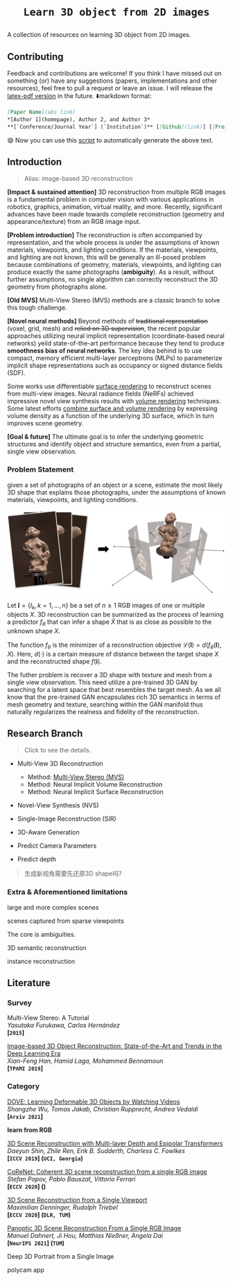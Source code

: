 # <p align=center>`Learn 3D object from 2D images` </p>

A collection of resources on learning 3D object from 2D images.



## Contributing

Feedback and contributions are welcome! If you think I have missed out on something (or) have any suggestions (papers, implementations and other resources), feel free to pull a request or leave an issue. I will release the [latex-pdf version]() in the future. :arrow_down:markdown format:

``` markdown
[Paper Name](abs link)  
*[Author 1](homepage), Author 2, and Author 3*
**[`Conference/Journal Year`] (`Institution`)** [[Github](link)] [[Project](link)]
```

:smile: Now you can use this [script](https://github.com/yzy1996/Python-Code/tree/master/Python%2BarXiv) to automatically generate the above text.



## Introduction

> Alias: image-based 3D reconstruction

**[Impact & sustained attention]** 3D reconstruction from multiple RGB images is a fundamental problem in computer vision with various applications in robotics, graphics, animation, virtual reality, and more. Recently, significant advances have been made towards complete reconstruction (geometry and appearance/texture) from an RGB image input.

**[Problem introduction]** The reconstruction is often accompanied by representation, and the whole process is under the assumptions of known materials, viewpoints, and lighting conditions. If the materials, viewpoints, and lighting are not known, this will be generally an ill-posed problem because combinations of geometry, materials, viewpoints, and lighting can produce exactly the same photographs (**ambiguity**). As a result, without further assumptions, no single algorithm can correctly reconstruct the 3D geometry from photographs alone.

**[Old MVS]** Multi-View Stereo (MVS) methods are a classic branch to solve this tough challenge.

**[Novel neural methods]** Beyond methods of ~~traditional representation~~ (voxel, grid, mesh) and ~~relied on 3D supervision~~, the recent popular approaches utilizing neural implicit representation (coordinate-based neural networks) yeild state-of-the-art performance because they tend to produce **smoothness bias of neural networks**. The key idea behind is to use compact, memory efficient multi-layer perceptrons (MLPs) to parameterize implicit shape representations such as occupancy or signed distance fields (SDF). 

Some works use differentiable <u>surface rendering</u> to reconstruct scenes from multi-view images. Neural radiance fields (NeRFs) achieved impressive novel view synthesis results with <u>volume rendering</u> techniques. Some latest efforts <u>combine surface and volume rendering</u> by expressing volume density as a function of the underlying 3D surface, which in turn improves scene geometry.

**[Goal & future]** The ultimate goal is to infer the underlying geometric structures and identify object and structure semantics, even from a partial, single view observation.



### Problem Statement

given a set of photographs of an object or a scene, estimate the most likely 3D shape that explains those photographs, under the assumptions of known materials, viewpoints, and lighting conditions.

<img src="https://raw.githubusercontent.com/yzy1996/Image-Hosting/master/20211121113332.png" alt="image from" style="zoom:50%;" />

Let $\mathbf{I} = \{I_k, k=1, \dots, n\}$ be a set of $n \ge 1$ RGB images of one or multiple objects $X$. 3D reconstruction can be summarized as the process of learning a predictor $f_\theta$ that can infer a shape $\hat{X}$ that is as close as possible to the unknown shape $X$.

The function $f_{\theta}$ is the minimizer of a reconstruction objective $\mathcal{L}(\mathbf{I}) = d(f_\theta (\mathbf{I}), X)$. Here, $d(\cdot)$ is a certain measure of distance between the target shape $X$ and the reconstructed shape $f(\mathbf{i})$.



The futher problem is recover a 3D shape with texture and mesh from a single view observation. This need utilize a pre-trained 3D GAN by searching for a latent space that best resembles the target mesh. As we all know that the pre-trained GAN encapsulates rich 3D semantics in terms of mesh geometry and texture, searching within the GAN manifold thus naturally regularizes the realness and fidelity of the reconstruction.

## Research Branch

> Click to see the details.

- Multi-View 3D Reconstruction
  - Method: [Multi-View Stereo (MVS)](./Multi-View%20Stereo%20(MVS))
  - Method: Neural Implicit Volume Reconstruction
  - Method: Neural Implicit Surface Reconstruction

- Novel-View Synthesis (NVS)

- Single-Image Reconstruction (SIR)

- 3D-Aware Generation

- Predict Camera Parameters

- Predict depth



> 生成新视角需要先还原3D shape吗?



### Extra & Aforementioned limitations

large and more complex scenes

scenes captured from sparse viewpoints

The core is ambiguities.

3D semantic reconstruction

instance reconstruction



## Literature

### Survey

Multi-View Stereo: A Tutorial  
*Yasutaka Furukawa, Carlos Hernández*  
**[`2015`]**

[Image-based 3D Object Reconstruction: State-of-the-Art and Trends in the Deep Learning Era](https://arxiv.org/pdf/1906.06543.pdf)  
*Xian-Feng Han, Hamid Laga, Mohammed Bennamoun*  
**[`TPAMI 2019`]**



### Category

<span id="DOVE"></span>
[DOVE: Learning Deformable 3D Objects by Watching Videos](https://arxiv.org/pdf/2107.10844.pdf)  
*Shangzhe Wu, Tomas Jakab, Christian Rupprecht, Andrea Vedaldi*  
**[`Arxiv 2021`]**



**learn from RGB**

[3D Scene Reconstruction with Multi-layer Depth and Epipolar Transformers]()  
*Daeyun Shin, Zhile Ren, Erik B. Sudderth, Charless C. Fowlkes*  
**[`ICCV 2019`] (`UCI, Georgia`)**

[CoReNet: Coherent 3D scene reconstruction from a single RGB image](https://arxiv.org/pdf/2004.12989.pdf)  
*Stefan Popov, Pablo Bauszat, Vittorio Ferrari*  
**[`ECCV 2020`] ()**

[3D Scene Reconstruction from a Single Viewport](https://www.ecva.net/papers/eccv_2020/papers_ECCV/papers/123670052.pdf)  
*Maximilian Denninger, Rudolph Triebel*  
**[`ECCV 2020`] (`DLR, TUM`)**

[Panoptic 3D Scene Reconstruction From a Single RGB Image](https://arxiv.org/pdf/2111.02444.pdf)  
*Manuel Dahnert, Ji Hou, Matthias Nießner, Angela Dai*  
**[`NeurIPS 2021`] (`TUM`)**

Deep 3D Portrait from a Single Image





polycam app

